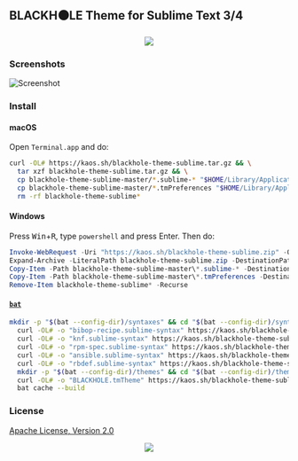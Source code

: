 ## BLACKH⚫LE Theme for Sublime Text 3/4

<p align="center"><a href="#readme"><img src="https://gh.kaos.st/blackhole.jpg"/></a></p>

### Screenshots

![Screenshot](https://gh.kaos.st/blackhole-sublime.png)

### Install

#### macOS

Open `Terminal.app` and do:

```bash
curl -OL# https://kaos.sh/blackhole-theme-sublime.tar.gz && \
  tar xzf blackhole-theme-sublime.tar.gz && \
  cp blackhole-theme-sublime-master/*.sublime-* "$HOME/Library/Application Support/Sublime Text/Packages/User/" && \
  cp blackhole-theme-sublime-master/*.tmPreferences "$HOME/Library/Application Support/Sublime Text/Packages/User/" && \
  rm -rf blackhole-theme-sublime*
```

#### Windows

Press <kbd>Win</kbd>+<kbd>R</kbd>, type `powershell` and press Enter. Then do:

```powershell
Invoke-WebRequest -Uri "https://kaos.sh/blackhole-theme-sublime.zip" -OutFile blackhole-theme-sublime.zip
Expand-Archive -LiteralPath blackhole-theme-sublime.zip -DestinationPath .
Copy-Item -Path blackhole-theme-sublime-master\*.sublime-* -Destination "$HOME\AppData\Roaming\Sublime Text\Packages\User\"
Copy-Item -Path blackhole-theme-sublime-master\*.tmPreferences -Destination "$HOME\AppData\Roaming\Sublime Text\Packages\User\"
Remove-Item blackhole-theme-sublime* -Recurse
```

#### [`bat`](https://github.com/sharkdp/bat)

```bash
mkdir -p "$(bat --config-dir)/syntaxes" && cd "$(bat --config-dir)/syntaxes" && \
  curl -OL# -o "bibop-recipe.sublime-syntax" https://kaos.sh/blackhole-theme-sublime/bibop-recipe.sublime-syntax && \
  curl -OL# -o "knf.sublime-syntax" https://kaos.sh/blackhole-theme-sublime/knf.sublime-syntax && \
  curl -OL# -o "rpm-spec.sublime-syntax" https://kaos.sh/blackhole-theme-sublime/rpm-spec.sublime-syntax && \
  curl -OL# -o "ansible.sublime-syntax" https://kaos.sh/blackhole-theme-sublime/ansible.sublime-syntax && \
  curl -OL# -o "rbdef.sublime-syntax" https://kaos.sh/blackhole-theme-sublime/rbdef.sublime-syntax && \
  mkdir -p "$(bat --config-dir)/themes" && cd "$(bat --config-dir)/themes" && \
  curl -OL# -o "BLACKHOLE.tmTheme" https://kaos.sh/blackhole-theme-sublime/BLACKHOLE.tmTheme && \
  bat cache --build
```

### License

[Apache License, Version 2.0](https://www.apache.org/licenses/LICENSE-2.0)

<p align="center"><a href="https://essentialkaos.com"><img src="https://gh.kaos.st/ekgh.svg"/></a></p>
